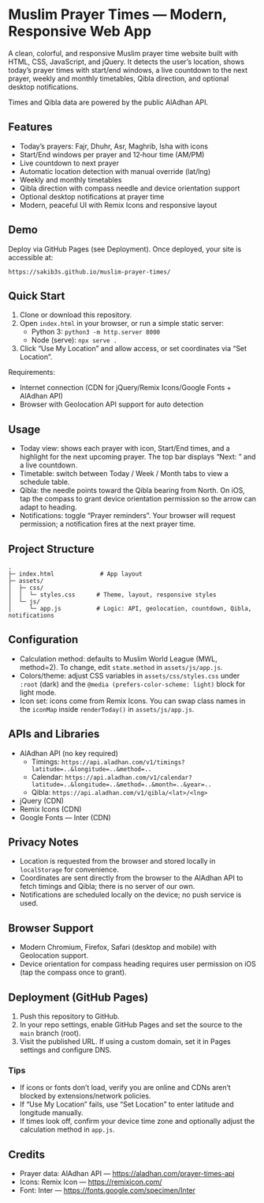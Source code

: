 # Muslim Prayer Times — Modern, Responsive Web App 

A clean, colorful, and responsive Muslim prayer time website built with HTML, CSS, JavaScript, and jQuery. It detects the user’s location, shows today’s prayer times with start/end windows, a live countdown to the next prayer, weekly and monthly timetables, Qibla direction, and optional desktop notifications.

Times and Qibla data are powered by the public AlAdhan API.

## Features
- Today’s prayers: Fajr, Dhuhr, Asr, Maghrib, Isha with icons
- Start/End windows per prayer and 12‑hour time (AM/PM)
- Live countdown to next prayer
- Automatic location detection with manual override (lat/lng)
- Weekly and monthly timetables
- Qibla direction with compass needle and device orientation support
- Optional desktop notifications at prayer time
- Modern, peaceful UI with Remix Icons and responsive layout

## Demo
Deploy via GitHub Pages (see Deployment). Once deployed, your site is accessible at:

```
https://sakib3s.github.io/muslim-prayer-times/
```

## Quick Start
1. Clone or download this repository.
2. Open `index.html` in your browser, or run a simple static server:
   - Python 3: `python3 -m http.server 8000`
   - Node (serve): `npx serve .`
3. Click “Use My Location” and allow access, or set coordinates via “Set Location”.

Requirements:
- Internet connection (CDN for jQuery/Remix Icons/Google Fonts + AlAdhan API)
- Browser with Geolocation API support for auto detection

## Usage
- Today view: shows each prayer with icon, Start/End times, and a highlight for the next upcoming prayer. The top bar displays “Next: <Prayer> <time>” and a live countdown.
- Timetable: switch between Today / Week / Month tabs to view a schedule table.
- Qibla: the needle points toward the Qibla bearing from North. On iOS, tap the compass to grant device orientation permission so the arrow can adapt to heading.
- Notifications: toggle “Prayer reminders”. Your browser will request permission; a notification fires at the next prayer time.

## Project Structure
```
.
├─ index.html             # App layout
├─ assets/
│  ├─ css/
│  │  └─ styles.css      # Theme, layout, responsive styles
│  └─ js/
│     └─ app.js          # Logic: API, geolocation, countdown, Qibla, notifications
```

## Configuration
- Calculation method: defaults to Muslim World League (MWL, method=2). To change, edit `state.method` in `assets/js/app.js`.
- Colors/theme: adjust CSS variables in `assets/css/styles.css` under `:root` (dark) and the `@media (prefers-color-scheme: light)` block for light mode.
- Icon set: icons come from Remix Icons. You can swap class names in the `iconMap` inside `renderToday()` in `assets/js/app.js`.

## APIs and Libraries
- AlAdhan API (no key required)
  - Timings: `https://api.aladhan.com/v1/timings?latitude=..&longitude=..&method=..`
  - Calendar: `https://api.aladhan.com/v1/calendar?latitude=..&longitude=..&method=..&month=..&year=..`
  - Qibla: `https://api.aladhan.com/v1/qibla/<lat>/<lng>`
- jQuery (CDN)
- Remix Icons (CDN)
- Google Fonts — Inter (CDN)

## Privacy Notes
- Location is requested from the browser and stored locally in `localStorage` for convenience.
- Coordinates are sent directly from the browser to the AlAdhan API to fetch timings and Qibla; there is no server of our own.
- Notifications are scheduled locally on the device; no push service is used.

## Browser Support
- Modern Chromium, Firefox, Safari (desktop and mobile) with Geolocation support.
- Device orientation for compass heading requires user permission on iOS (tap the compass once to grant).

## Deployment (GitHub Pages)
1. Push this repository to GitHub.
2. In your repo settings, enable GitHub Pages and set the source to the `main` branch (root).
3. Visit the published URL. If using a custom domain, set it in Pages settings and configure DNS.

### Tips
- If icons or fonts don’t load, verify you are online and CDNs aren’t blocked by extensions/network policies.
- If “Use My Location” fails, use “Set Location” to enter latitude and longitude manually.
- If times look off, confirm your device time zone and optionally adjust the calculation method in `app.js`.

## Credits
- Prayer data: AlAdhan API — https://aladhan.com/prayer-times-api
- Icons: Remix Icon — https://remixicon.com/
- Font: Inter — https://fonts.google.com/specimen/Inter

